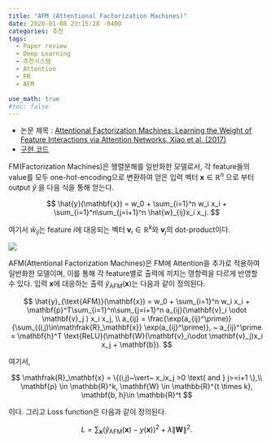 ```yaml
---
title: "AFM (Attentional Factorization Machines)"
date: 2020-01-08 23:15:28 -0400
categories: 추천
tags:
  - Paper review
  - Deep Learning
  - 추천시스템
  - Attention
  - FM
  - AFM

use_math: true
#toc: false
---
```


  * 논문 제목 : [Attentional Factorization Machines: Learning the Weight of Feature Interactions via Attention Networks,  Xiao et al. (2017)](https://www.comp.nus.edu.sg/~xiangnan/papers/ijcai17-afm.pdf) 
  * [구현 코드](https://github.com/hexiangnan/attentional_factorization_machine)
  

  FM(Factorization Machines)은 행렬분해를 일반화한 모델로서, 각 feature들의 value를 모두 one-hot-encoding으로 변환하여 얻은 입력 벡터 $\mathbf{x} \in \mathbb{R}^n$ 으로 부터 output $\hat{y}$ 을 다음 식을 통해 얻는다.
  
  $$
  \hat{y}(\mathbf{x}) = w_0 + \sum_{i=1}^n w_i x_i + \sum_{i=1}^n\sum_{j=i+1}^n \hat{w}_{ij}x_i x_j.
  $$

  여기서 $\hat{w}_{ij}$는 feature $i$에 대응되는 벡터 $\mathbf{v}_i \in \mathbb{R}^k$와 $\mathbf{v}_j$의 dot-product이다.


<img src='https://dos-tacos.github.io/images/syleeie/2019-07-08/fm2.PNG'>

  AFM(Attentional Factorization Machines)은 FM에 Attention을 추가로 적용하여 일반화한 모델이며, 이를 통해 각 feature별로 출력에 끼치는 영향력을 다르게 반영할 수 있다. 입력 $\mathbf{x}$에 대응하는 출력 $\hat{y}_{\text{AFM}}(\mathbf{x})$는 다음과 같이 정의된다.

  $$
  \hat{y}_{\text{AFM}}(\mathbf{x}) = w_0 + \sum_{i=1}^n w_i x_i + \mathbf{p}^T\sum_{i=1}^n\sum_{j=i+1}^n a_{ij}(\mathbf{v}_i \odot \mathbf{v}_j ) x_i x_j, \\
  a_{ij} = \frac{\exp(a_{ij}^\prime)}{\sum_{(i,j)\in\mathfrak{R}_\mathbf{x}} \exp(a_{ij}^\prime)}, ~ a_{ij}^\prime = \mathbf{h}^T \text{ReLU}(\mathbf{W}(\mathbf{v}_i\odot \mathbf{v}_j)x_i x_j + \mathbf{b}).
  $$  

  여기서, 

  $$
  \mathfrak{R}_\mathbf{x} = \{(i,j)~\vert~ x_ix_j >0 \text{ and } j>=i+1 \},\\
  \mathbf{p} \in \mathbb{R}^k, \mathbf{W} \in \mathbb{R}^{t \times k}, \mathbf{b, h}\in \mathbb{R}^t 
  $$ 

  이다. 그리고 Loss function은 다음과 같이 정의된다.

  $$
  L = \sum_\mathbf{x} (\hat{y}_{\text{AFM}}(\mathbf{x}) - y(\mathbf{x}))^2 + \lambda \|\mathbf{W}\|^2.
  $$
